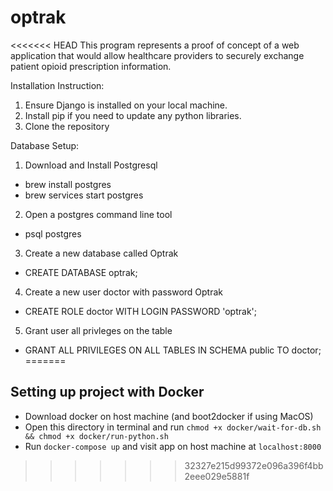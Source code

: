 # optrak

<<<<<<< HEAD
This program represents a proof of concept of a web application that would allow
healthcare providers to securely exchange patient opioid prescription information.


Installation Instruction:

1. Ensure Django is installed on your local machine.
2. Install pip if you need to update any python libraries.
3. Clone the repository


Database Setup:

1. Download and Install Postgresql
  - brew install postgres
  - brew services start postgres
2. Open a postgres command line tool
  - psql postgres
3. Create a new database called Optrak
  - CREATE DATABASE optrak;
4. Create a new user doctor with password Optrak
  - CREATE ROLE doctor WITH LOGIN PASSWORD 'optrak';
5. Grant user all privleges on the table
  - GRANT ALL PRIVILEGES ON ALL TABLES IN SCHEMA public TO doctor;
=======
## Setting up project with Docker
- Download docker on host machine (and boot2docker if using MacOS)
- Open this directory in terminal and run `chmod +x docker/wait-for-db.sh && chmod +x docker/run-python.sh`
- Run `docker-compose up` and visit app on host machine at `localhost:8000`
>>>>>>> 32327e215d99372e096a396f4bb2eee029e5881f
